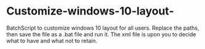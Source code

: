 # Customize-windows-10-layout-
BatchScript to customize windows 10 layout for all users. Replace the paths, then save the file as a .bat file and run it. The xml file is upon you to decide what to have and what not to retain. 
